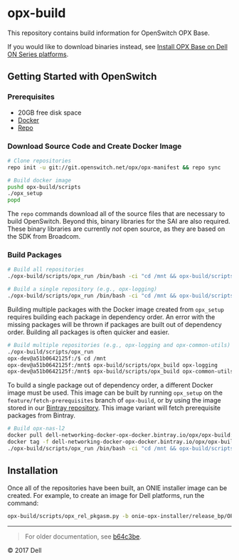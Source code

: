# opx-build

This repository contains build information for OpenSwitch OPX Base.

If you would like to download binaries instead, see [Install OPX Base on Dell ON Series platforms](https://github.com/open-switch/opx-docs/wiki/Install-OPX-Base-on-Dell-ON-Series-platforms).

## Getting Started with OpenSwitch

### Prerequisites

- 20GB free disk space
- [Docker](https://docs.docker.com/engine/installation/linux/docker-ce/ubuntu/)
- [Repo](https://source.android.com/source/downloading)

### Download Source Code and Create Docker Image

```bash
# Clone repositories
repo init -u git://git.openswitch.net/opx/opx-manifest && repo sync

# Build docker image
pushd opx-build/scripts
./opx_setup
popd
```

The `repo` commands download all of the source files that are necessary to build OpenSwitch. Beyond this, binary libraries for the SAI are also required. These binary libraries are currently *not* open source, as they are based on the SDK from Broadcom.

### Build Packages

```bash
# Build all repositories
./opx-build/scripts/opx_run /bin/bash -ci "cd /mnt && opx-build/scripts/opx_build all"

# Build a single repository (e.g., opx-logging)
./opx-build/scripts/opx_run /bin/bash -ci "cd /mnt && opx-build/scripts/opx_build opx-logging"
```

Building multiple packages with the Docker image created from `opx_setup` requires building each package in dependency order. An error with the missing packages will be thrown if packages are built out of dependency order. Building all packages is often quicker and easier.

```bash
# Build multiple repositories (e.g., opx-logging and opx-common-utils)
./opx-build/scripts/opx_run
opx-dev@a51b0642125f:/$ cd /mnt
opx-dev@a51b0642125f:/mnt$ opx-build/scripts/opx_build opx-logging
opx-dev@a51b0642125f:/mnt$ opx-build/scripts/opx_build opx-common-utils
```

To build a single package out of dependency order, a different Docker image must be used. This image can be built by running `opx_setup` on the `feature/fetch-prerequisites` branch of `opx-build`, or by using the image stored in our [Bintray repository](https://bintray.com/dell-networking/opx-docker/opx%3Aopx-build). This image variant will fetch prerequisite packages from Bintray.

```bash
# Build opx-nas-l2
docker pull dell-networking-docker-opx-docker.bintray.io/opx/opx-build:fetch
docker tag -f dell-networking-docker-opx-docker.bintray.io/opx/opx-build:fetch docker-opx:latest
./opx-build/scripts/opx_run /bin/bash -ci "cd /mnt && opx-build/scripts/opx_build opx-nas-l2"
```

## Installation
Once all of the repositories have been built, an ONIE installer image can be created.  For example, to create an image for Dell platforms, run the command:

```bash
opx-build/scripts/opx_rel_pkgasm.py -b onie-opx-installer/release_bp/OPX_dell_base.xml -n 1
```

<hr />

> For older documentation, see [b64c3be](https://github.com/open-switch/opx-build/blob/b64c3bedf6db0d5c5ed9fbe0e3ddcb5f4da3f525/README.md).

© 2017 Dell
